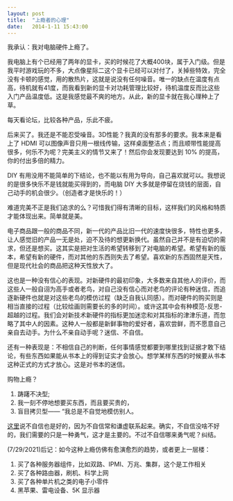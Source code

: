 ```yaml
---
layout: post
title:  "上瘾者的心理"
date:   2014-1-11 15:43:00
---
```

我承认：我对电脑硬件上瘾了。

我电脑上有个已经用了两年的显卡，买的时候花了大概400块，属于入门级。但是我平时游戏玩的不多，大点像星际二这个显卡已经可以对付了，关掉些特效，完全没有卡顿的感觉，用的散热片，这就是说没有任何噪音。唯一的缺点在温度有点高，待机就有41度，而我看到新的显卡对功耗管理比较好，待机温度反而比这些入门产品温度低。这是我感觉最不爽的地方。从此，新的显卡就在我心理种上了草。

每天看论坛，比较各种产品，乐此不疲。

后来买了。我还是不能忍受噪音。3D性能？我真的没有那多的要求。我本来是看上了 HDMI 可以图像声音只用一根线传输，这样桌面整洁点；而且顺带性能提高很多，何乐不为呢？完美主义的情节又来了！然后你会发现要达到 10% 的提高，你的付出多倍的精力。

DIY 有用没用不能简单的下结论，也不能以有用为导向，自己喜欢就可以。我想说的是很多快乐不是钱就能买得到的，而电脑 DIY 大多就是停留在烧钱的层面，自己动手的机会很少。（创造者才是快乐的！）

难道完美不正是我们追求的么？可惜我们得有清晰的目标，这样我们的风格和特质才能体现出来。简单就是美。

电子商品跟一般的商品不同，新一代的产品比旧一代的速度快很多，特性也更多，让人感觉旧的产品一无是处，迫不及待的想更新换代。虽然自己并不是有迫切的需求，但还是想买。这其实是把对生活的希望转移到了对电脑的希望。希望有新的版本，希望有新的硬件，而对其他的东西则失去了希望。喜欢新的东西固然是天性，但是现代社会的商品把这种天性放大了。

这也是一种没有信心的表现。对新硬件的最初印象，大多数来自其他人的评价，而这些人一般自诩为高手或者老鸟，对自己没有信心而对老鸟的评论有种迷信，而追逐新硬件也就是对这些老鸟的模仿过程（缺乏自我认同感）。而对硬件的购买则是相当直接的过程（比较绘画则需要长的多的时间）。或许这其中会有种模范-反思-超越的过程。我们会对新技术新硬件的指标更加迷恋和对其指标的津津乐道，而忽略了其中人的因素。这种人一般都是新鲜事物的爱好者，喜欢尝鲜，而不愿意自己亲自去动手。为什么不亲自动手呢？迷信、不自信。

还有一种表现是：不相信自己的判断，任何事情感觉都要到哪里找到证据才敢下结论，有些东西如果能从书本上的得到证实才会放心。想学某样东西的时候要从书本这种正式的方式才放心。这是对书本的迷信。

购物上瘾？
1. 踌躇不决型; 
2. 我一刻不停地想要买东西，而且要买贵的，
3. 盲目拷贝型—— “我总是不自觉地模仿别人。

[这里](http://xsgzb.sdkd.net.cn/psychology/news.asp?ArticleID=1443)说不自信也是好的，因为不自信常和谦虚联系起来。确实，不自信没啥不好的，我们需要的只是一种勇气，这才是主要的。不过不自信哪来勇气呢？纠结。

(7/29/2021)后记：如今这种上瘾仿佛有愈演愈烈的趋势，或者更上一层楼：
1. 买了各种服务器组件，比如双路、IPMI、万兆、集群，这个是工作相关
2. 买了各种路由器，刷机、科学上网
3. 买了各种单片机之类的电子小零件
4. 黑苹果、雷电设备、5K 显示器